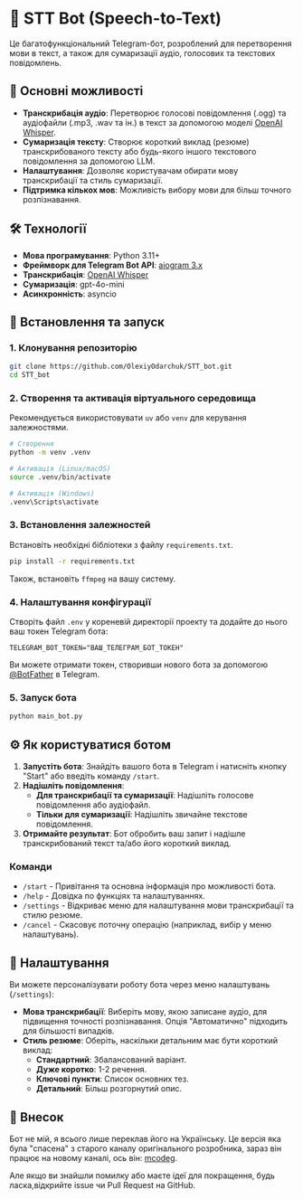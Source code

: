 # 🤖 STT Bot (Speech-to-Text)

Це багатофункціональний Telegram-бот, розроблений для перетворення мови в текст, а також для сумаризації аудіо, голосових та текстових повідомлень.

## 🌟 Основні можливості

-   **Транскрибація аудіо**: Перетворює голосові повідомлення (.ogg) та аудіофайли (.mp3, .wav та ін.) в текст за допомогою моделі [OpenAI Whisper](https://openai.com/research/whisper).
-   **Сумаризація тексту**: Створює короткий виклад (резюме) транскрибованого тексту або будь-якого іншого текстового повідомлення за допомогою LLM.
-   **Налаштування**: Дозволяє користувачам обирати мову транскрибації та стиль сумаризації.
-   **Підтримка кількох мов**: Можливість вибору мови для більш точного розпізнавання.

## 🛠️ Технології

-   **Мова програмування**: Python 3.11+
-   **Фреймворк для Telegram Bot API**: [aiogram 3.x](https://github.com/aiogram/aiogram)
-   **Транскрибація**: [OpenAI Whisper](https://github.com/openai/whisper)
-   **Сумаризація**: gpt-4o-mini
-   **Асинхронність**: asyncio

## 🚀 Встановлення та запуск

### 1. Клонування репозиторію

```bash
git clone https://github.com/OlexiyOdarchuk/STT_bot.git
cd STT_bot
```

### 2. Створення та активація віртуального середовища

Рекомендується використовувати `uv` або `venv` для керування залежностями.

```bash
# Створення
python -m venv .venv

# Активація (Linux/macOS)
source .venv/bin/activate

# Активація (Windows)
.venv\Scripts\activate
```

### 3. Встановлення залежностей

Встановіть необхідні бібліотеки з файлу `requirements.txt`.

```bash
pip install -r requirements.txt
```
Також, встановіть `ffmpeg` на вашу систему.

### 4. Налаштування конфігурації

Створіть файл `.env` у кореневій директорії проекту та додайте до нього ваш токен Telegram бота:

```env
TELEGRAM_BOT_TOKEN="ВАШ_ТЕЛЕГРАМ_БОТ_ТОКЕН"
```

Ви можете отримати токен, створивши нового бота за допомогою [@BotFather](https://t.me/BotFather) в Telegram.

### 5. Запуск бота

```bash
python main_bot.py
```

## ⚙️ Як користуватися ботом

1.  **Запустіть бота**: Знайдіть вашого бота в Telegram і натисніть кнопку "Start" або введіть команду `/start`.
2.  **Надішліть повідомлення**:
    -   **Для транскрибації та сумаризації**: Надішліть голосове повідомлення або аудіофайл.
    -   **Тільки для сумаризації**: Надішліть звичайне текстове повідомлення.
3.  **Отримайте результат**: Бот обробить ваш запит і надішле транскрибований текст та/або його короткий виклад.

### Команди

-   `/start` - Привітання та основна інформація про можливості бота.
-   `/help` - Довідка по функціях та налаштуваннях.
-   `/settings` - Відкриває меню для налаштування мови транскрибації та стилю резюме.
-   `/cancel` - Скасовує поточну операцію (наприклад, вибір у меню налаштувань).

## 🔧 Налаштування

Ви можете персоналізувати роботу бота через меню налаштувань (`/settings`):

-   **Мова транскрибації**: Виберіть мову, якою записане аудіо, для підвищення точності розпізнавання. Опція "Автоматично" підходить для більшості випадків.
-   **Стиль резюме**: Оберіть, наскільки детальним має бути короткий виклад:
    -   **Стандартний**: Збалансований варіант.
    -   **Дуже коротко**: 1-2 речення.
    -   **Ключові пункти**: Список основних тез.
    -   **Детальний**: Більш розгорнутий опис.

## 🤝 Внесок

Бот не мій, я всього лише переклав його на Українську. Це версія яка була "спасена" з старого каналу оригінального розробника, зараз він працює на новому каналі, ось він: [mcodeg](https://t.me/mcodeg).

Але якщо ви знайшли помилку або маєте ідеї для покращення, будь ласка,відкрийте іssue чи Pull Request на GitHub.
